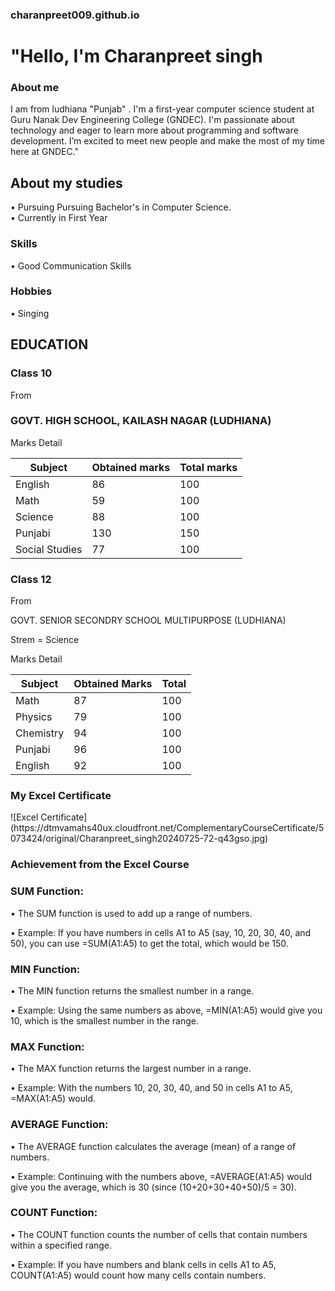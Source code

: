 ### charanpreet009.github.io 

# "Hello, I'm Charanpreet singh 

 <h3 align="left">About me</h3>
 I am from ludhiana "Punjab" . I'm a first-year computer science student at Guru Nanak Dev Engineering College (GNDEC). I'm passionate about technology and eager to learn more about programming and software development. I’m excited to meet new people and make the most of my time here at GNDEC."

## About my studies 
 • Pursuing Pursuing Bachelor's in Computer Science.  
• Currently in First Year

 <h3 align="left">Skills</h3>

 • Good Communication Skills

 <h3 align="left">Hobbies</h3>

 • Singing


<h2 align=left>EDUCATION</h2>

### Class 10

From

### GOVT. HIGH SCHOOL, KAILASH NAGAR (LUDHIANA)

Marks Detail

| Subject     | Obtained marks | Total marks |
|-------------|-------|-------|
| English     | 86   | 100     |
| Math   | 59    | 100     |
| Science |  88   | 100     |
| Punjabi     | 130    | 150     |
| Social Studies   |  77   | 100    |

### Class 12

 From

 GOVT. SENIOR SECONDRY SCHOOL MULTIPURPOSE (LUDHIANA)

Strem = Science 

 Marks Detail

 | Subject     | Obtained Marks | Total |
|-------------|-------|-------|
| Math        | 87    | 100     |
| Physics     | 79    | 100     |
| Chemistry   | 94    | 100     |
| Punjabi     | 96    | 100     |
| English     | 92    | 100     |


 <h3 align="left">My Excel Certificate</h3>
 ![Excel Certificate](https://dtmvamahs40ux.cloudfront.net/ComplementaryCourseCertificate/5073424/original/Charanpreet_singh20240725-72-q43gso.jpg)

 <h3 align="left">Achievement from the Excel Course</h3>


### SUM Function:

• The SUM function is used to add up a range of numbers.

• Example: If you have numbers in cells A1 to A5 (say, 10, 20, 30, 40, and 50), you can use =SUM(A1:A5) to get the total, which would be 150.

### MIN Function:

• The MIN function returns the smallest number in a range.

• Example: Using the same numbers as above, =MIN(A1:A5) would give you 10, which is the smallest number in the range.

### MAX Function:

• The MAX function returns the largest number in a range.

• Example: With the numbers 10, 20, 30, 40, and 50 in cells A1 to A5, =MAX(A1:A5) would.

### AVERAGE Function: 

• The AVERAGE function calculates the average (mean) of a range of numbers.

• Example: Continuing with the numbers above, =AVERAGE(A1:A5) would give you the average, which is 30 (since (10+20+30+40+50)/5 = 30).

### COUNT Function:

• The COUNT function counts the number of cells that contain numbers within a specified range.

• Example: If you have numbers and blank cells in cells A1 to A5, COUNT(A1:A5) would count how many cells contain numbers.





